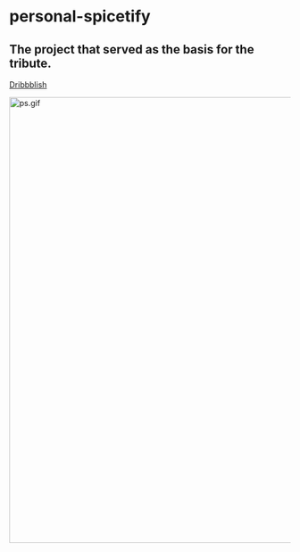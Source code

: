 # personal-spicetify

## The project that served as the basis for the tribute.
[Dribbblish](https://github.com/morpheusthewhite/spicetify-themes/tree/master/Dribbblish)

<img src="https://raw.github.com/wiki/Coordinate-Cat/personal-spicetify/images/ps.gif" alt="ps.gif" width="800"/>
